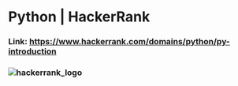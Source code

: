 # Python | HackerRank
### Link: https://www.hackerrank.com/domains/python/py-introduction
### ![hackerrank_logo](https://hrcdn.net/hackerrank/assets/brand/h_mark_sm-2b74ffcaf85d7091a6301c30d6c411c5.svg)
